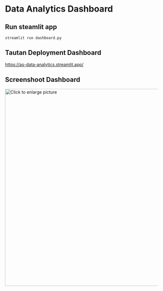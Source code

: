 # Data Analytics Dashboard

## Run steamlit app
```
streamlit run dashboard.py
```

## Tautan Deployment Dashboard
https://as-data-analytics.streamlit.app/


## Screenshoot Dashboard
<a href="https://drive.google.com/uc?export=view&id=<118NUzP3LDQmwJWKp3dab4BXDi7trAj4O>"><img src="https://drive.google.com/uc?export=view&id=<118NUzP3LDQmwJWKp3dab4BXDi7trAj4O>" style="width: 650px; max-width: 100%; height: auto" title="Click to enlarge picture" />
